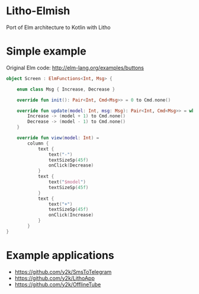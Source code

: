 # Litho-Elmish

Port of Elm architecture to Kotlin with Litho

# Simple example

Original Elm code: http://elm-lang.org/examples/buttons

```kotlin
object Screen : ElmFunctions<Int, Msg> {

    enum class Msg { Increase, Decrease }

    override fun init(): Pair<Int, Cmd<Msg>> = 0 to Cmd.none()

    override fun update(model: Int, msg: Msg): Pair<Int, Cmd<Msg>> = when (msg) {
        Increase -> (model + 1) to Cmd.none()
        Decrease -> (model - 1) to Cmd.none()
    }

    override fun view(model: Int) =
        column {
            text {
                text("-")
                textSizeSp(45f)
                onClick(Decrease)
            }
            text {
                text("$model")
                textSizeSp(45f)
            }
            text {
                text("+")
                textSizeSp(45f)
                onClick(Increase)
            }
        }
}
```

# Example applications

- https://github.com/y2k/SmsToTelegram
- https://github.com/y2k/LithoApp
- https://github.com/y2k/OfflineTube
